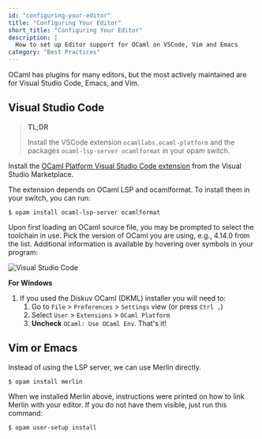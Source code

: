 ```yaml
---
id: "configuring-your-editor"
title: "Configuring Your Editor"
short_title: "Configuring Your Editor"
description: |
  How to set up Editor support for OCaml on VSCode, Vim and Emacs
category: "Best Practices"
---
```


OCaml has plugins for many editors, but the most actively maintained are for Visual Studio Code, Emacs, and Vim.

## Visual Studio Code

> **TL;DR**
> 
> Install the VSCode extension `ocamllabs.ocaml-platform` and the packages `ocaml-lsp-server ocamlformat` in your opam switch.

Install the [OCaml Platform Visual Studio Code extension](https://marketplace.visualstudio.com/items?itemName=ocamllabs.ocaml-platform) from the Visual
Studio Marketplace.

The extension depends on OCaml LSP and ocamlformat. To install them in your switch, you can run:

```shell
$ opam install ocaml-lsp-server ocamlformat
```

Upon first loading an OCaml source file, you may be prompted to select the
toolchain in use. Pick the version of OCaml you are using, e.g., 4.14.0
from the list. Additional information is available by hovering over symbols in your program:

![Visual Studio Code](/media/tutorials/vscode.png)

**For Windows**
1. If you used the Diskuv OCaml (DKML) installer you will need to:
   1. Go to `File` > `Preferences` > `Settings` view (or press `Ctrl ,`)
   2. Select `User` > `Extensions` > `OCaml Platform`
   3. **Uncheck** `OCaml: Use OCaml Env`. That's it!

## Vim or Emacs

Instead of using the LSP server, we can use Merlin directly.

```shell
$ opam install merlin
```

When we installed Merlin above, instructions were printed on how to link Merlin with your editor. If you do not have them visible, just run this command:

```shell
$ opam user-setup install
```